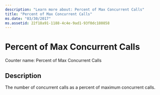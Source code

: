 ```yaml
---
description: "Learn more about: Percent of Max Concurrent Calls"
title: "Percent of Max Concurrent Calls"
ms.date: "03/30/2017"
ms.assetid: 22f18a91-1188-4c4e-9ad1-93f0dc180858
---
```

# Percent of Max Concurrent Calls

Counter name: Percent of Max Concurrent Calls  
  
## Description  

 The number of concurrent calls as a percent of maximum concurrent calls.
